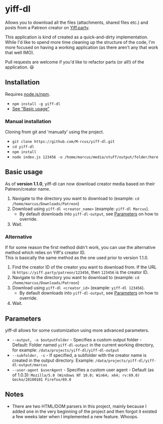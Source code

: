 # yiff-dl

Allows you to download all the files (attachments, shared files etc.) and posts from a Patreon creator on [Yiff.party](https://yiff.party/).

This application is kind of created as a quick-and-dirty implementation. While I'd like to spend more time cleaning up the structure of the code, I'm more focused on having a working application (as there aren't any that work that well IMO).

Pull requests are welcome if you'd like to refactor parts (or all!) of the application. :smiley:

## Installation

Requires [node.js/npm](https://nodejs.org/).

- `npm install -g yiff-dl`
- [See "Basic usage"](#basic-usage)

### Manual installation

Cloning from git and 'manually' using the project.

- `git clone https://github.com/M-rcus/yiff-dl.git`
- `cd yiff-dl`
- `npm install`
- `node index.js 123456 -o /home/marcus/media/stuff/output/folder/here`

## Basic usage

As of **version 1.1.0**, yiff-dl can now download creator media based on their Patreon/creator name.

1. Navigate to the directory you want to download to (example: `cd /home/marcus/Downloads/Patreon`)
2. Download using `yiff-dl <creator_name>` (example: `yiff-dl Marcus`).
    - By default downloads into `yiff-dl-output`, see [Parameters](#parameters) on how to override.
3. Wait.

### Alternative

If for some reason the first method didn't work, you can use the alternative method which relies on Yiff's creator ID.  
This is basically the same method as the one used prior to version 1.1.0.

1. Find the creator ID of the creator you want to download from. If the URL is `https://yiff.party/patreon/123456`, then `123456` is the creator ID.
2. Navigate to the directory you want to download to (example: `cd /home/marcus/Downloads/Patreon`)
3. Download using `yiff-dl <creator_id>` (example: `yiff-dl 123456`).
    - By default downloads into `yiff-dl-output`, see [Parameters](#parameters) on how to override.
4. Wait.

## Parameters

yiff-dl allows for some customization using more advanced parameters.

- `--output, -o $outputFolder` - Specifies a custom output folder - Default: Folder named `yiff-dl-output` in the current working directory, for example: `/data/projects/yiff-dl/yiff-dl-output`
- `--subfolder, -s` - If specified, a subfolder with the creator name is created in the output directory. Example: `/data/projects/yiff-dl/yiff-dl-output/marcus`
- `--user-agent $userAgent` - Specifies a custom user agent - Default (as of 1.0.3): `Mozilla/5.0 (Windows NT 10.0; Win64; x64; rv:69.0) Gecko/20100101 Firefox/69.0`

## Notes

- There are two HTML/DOM parsers in this project, mainly because I added one in the very beginning of the project and then forgot it existed a few weeks later when I implemented a new feature. Whoops.
